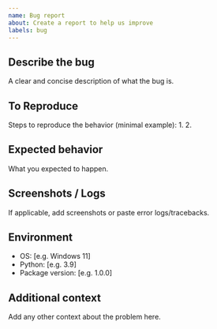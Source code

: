 ```yaml
---
name: Bug report
about: Create a report to help us improve
labels: bug
---
```


## Describe the bug
A clear and concise description of what the bug is.

## To Reproduce
Steps to reproduce the behavior (minimal example):
1. 
2. 

## Expected behavior
What you expected to happen.

## Screenshots / Logs
If applicable, add screenshots or paste error logs/tracebacks.

## Environment
- OS: [e.g. Windows 11]
- Python: [e.g. 3.9]
- Package version: [e.g. 1.0.0]

## Additional context
Add any other context about the problem here.

